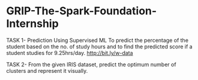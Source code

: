 # GRIP-The-Spark-Foundation-Internship
TASK 1- Prediction Using Supervised ML 
To predict the percentage of the student based on the no. of study hours and to find the predicted score if a student studies for 9.25hrs/day.
http://bit.ly/w-data

TASK 2- From the given IRIS dataset, predict the optimum number of clusters and represent it visually.
